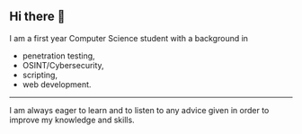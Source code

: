 ## Hi there 👋
I am a first year Computer Science student with a background in 
- penetration testing,
- OSINT/Cybersecurity,
- scripting,
- web development.<br>
---
I am always eager to learn and to listen to any advice given in order to improve my knowledge and skills.

<!--
**jords579/jords579** is a ✨ _special_ ✨ repository because its `README.md` (this file) appears on your GitHub profile.

Here are some ideas to get you started:

- 🔭 I’m currently working on ...
- 🌱 I’m currently learning ...
- 👯 I’m looking to collaborate on ...
- 🤔 I’m looking for help with ...
- 💬 Ask me about ...
- 📫 How to reach me: ...
- 😄 Pronouns: ...
- ⚡ Fun fact: ...
-->
